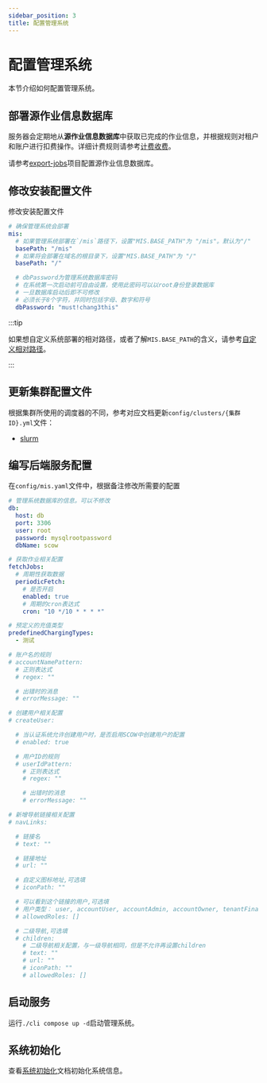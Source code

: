 ```yaml
---
sidebar_position: 3
title: 配置管理系统
---
```


# 配置管理系统

本节介绍如何配置管理系统。

## 部署源作业信息数据库

服务器会定期地从**源作业信息数据库**中获取已完成的作业信息，并根据规则对租户和账户进行扣费操作。详细计费规则请参考[计费收费](../../../info/mis/business/billing.mdx)。

请参考[export-jobs](https://%GIT_PLATFORM%.com/%ORGANIZATION_NAME%/export-jobs)项目配置源作业信息数据库。

## 修改安装配置文件

修改安装配置文件

```yaml title="install.yaml"
# 确保管理系统会部署
mis:
  # 如果管理系统部署在`/mis`路径下，设置"MIS.BASE_PATH"为 "/mis"。默认为"/"
  basePath: "/mis"
  # 如果将会部署在域名的根目录下，设置"MIS.BASE_PATH"为 "/"
  basePath: "/"

  # dbPassword为管理系统数据库密码
  # 在系统第一次启动前可自由设置，使用此密码可以以root身份登录数据库
  # 一旦数据库启动后即不可修改
  # 必须长于8个字符，并同时包括字母、数字和符号
  dbPassword: "must!chang3this"
```

:::tip

如果想自定义系统部署的相对路径，或者了解`MIS.BASE_PATH`的含义，请参考[自定义相对路径](../customization/basepath.md)。

:::


## 更新集群配置文件

根据集群所使用的调度器的不同，参考对应文档更新`config/clusters/{集群ID}.yml`文件：

- [slurm](./schedulers/slurm.md)

## 编写后端服务配置

在`config/mis.yaml`文件中，根据备注修改所需要的配置

```yaml title="config/mis.yaml"
# 管理系统数据库的信息。可以不修改
db:
  host: db
  port: 3306
  user: root
  password: mysqlrootpassword
  dbName: scow

# 获取作业相关配置
fetchJobs:
  # 周期性获取数据
  periodicFetch:
    # 是否开启
    enabled: true
    # 周期的cron表达式
    cron: "10 */10 * * * *"

# 预定义的充值类型
predefinedChargingTypes:
  - 测试

# 账户名的规则
# accountNamePattern:
  # 正则表达式
  # regex: ""

  # 出错时的消息
  # errorMessage: ""

# 创建用户相关配置
# createUser:

  # 当认证系统允许创建用户时，是否启用SCOW中创建用户的配置
  # enabled: true

  # 用户ID的规则
  # userIdPattern:
    # 正则表达式
    # regex: ""

    # 出错时的消息
    # errorMessage: ""

# 新增导航链接相关配置
# navLinks:

  # 链接名
  # text: ""

  # 链接地址
  # url: ""

  # 自定义图标地址,可选填
  # iconPath: ""

  # 可以看到这个链接的用户,可选填
  # 用户类型： user, accountUser, accountAdmin, accountOwner, tenantFinance, tenantAdmin, platformAdmin, platformFinance
  # allowedRoles: []

  # 二级导航,可选填
  # children:
    # 二级导航相关配置，与一级导航相同，但是不允许再设置children
    # text: ""
    # url: ""
    # iconPath: ""
    # allowedRoles: []
```

## 启动服务

运行`./cli compose up -d`启动管理系统。

## 系统初始化

查看[系统初始化](./init/index.md)文档初始化系统信息。